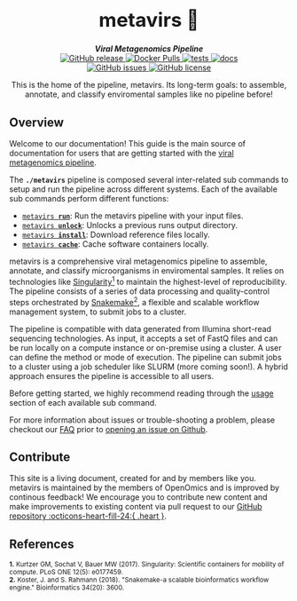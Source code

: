 <div align="center">

  <h1 style="font-size: 250%">metavirs 🔬</h1>

  <b><i>Viral Metagenomics Pipeline</i></b><br> 
  <a href="https://github.com/OpenOmics/metavirs/releases">
    <img alt="GitHub release" src="https://img.shields.io/github/v/release/OpenOmics/metavirs?color=blue&include_prereleases">
  </a>
  <a href="https://hub.docker.com/repository/docker/skchronicles/metavirs">
    <img alt="Docker Pulls" src="https://img.shields.io/docker/pulls/skchronicles/metavirs">
  </a>
  <a href="https://github.com/OpenOmics/metavirs/actions/workflows/main.yaml">
    <img alt="tests" src="https://github.com/OpenOmics/metavirs/workflows/tests/badge.svg">
  </a>
  <a href="https://github.com/OpenOmics/metavirs/actions/workflows/docs.yml">
    <img alt="docs" src="https://github.com/OpenOmics/metavirs/workflows/docs/badge.svg">
  </a><br>
  <a href="https://github.com/OpenOmics/metavirs/issues">
    <img alt="GitHub issues" src="https://img.shields.io/github/issues/OpenOmics/metavirs?color=brightgreen">
  </a>
  <a href="https://github.com/OpenOmics/metavirs/blob/main/LICENSE">
    <img alt="GitHub license" src="https://img.shields.io/github/license/OpenOmics/metavirs">
  </a>

  <p>
    This is the home of the pipeline, metavirs. Its long-term goals: to assemble, annotate, and classify enviromental samples like no pipeline before!
  </p>

</div>  


## Overview
Welcome to our documentation! This guide is the main source of documentation for users that are getting started with the [viral metagenomics pipeline](https://github.com/OpenOmics/metavirs/). 

The **`./metavirs`** pipeline is composed several inter-related sub commands to setup and run the pipeline across different systems. Each of the available sub commands perform different functions: 

 * [<code>metavirs <b>run</b></code>](usage/run.md): Run the metavirs pipeline with your input files.
 * [<code>metavirs <b>unlock</b></code>](usage/unlock.md): Unlocks a previous runs output directory.
 * [<code>metavirs <b>install</b></code>](usage/install.md): Download reference files locally.
 * [<code>metavirs <b>cache</b></code>](usage/cache.md): Cache software containers locally.

metavirs is a comprehensive viral metagenomics pipeline to assemble, annotate, and classify microorganisms in enviromental samples. It relies on technologies like [Singularity<sup>1</sup>](https://singularity.lbl.gov/) to maintain the highest-level of reproducibility. The pipeline consists of a series of data processing and quality-control steps orchestrated by [Snakemake<sup>2</sup>](https://snakemake.readthedocs.io/en/stable/), a flexible and scalable workflow management system, to submit jobs to a cluster.

The pipeline is compatible with data generated from Illumina short-read sequencing technologies. As input, it accepts a set of FastQ files and can be run locally on a compute instance or on-premise using a cluster. A user can define the method or mode of execution. The pipeline can submit jobs to a cluster using a job scheduler like SLURM (more coming soon!). A hybrid approach ensures the pipeline is accessible to all users.

Before getting started, we highly recommend reading through the [usage](usage/run.md) section of each available sub command.

For more information about issues or trouble-shooting a problem, please checkout our [FAQ](faq/questions.md) prior to [opening an issue on Github](https://github.com/OpenOmics/metavirs/issues).

## Contribute 

This site is a living document, created for and by members like you. metavirs is maintained by the members of OpenOmics and is improved by continous feedback! We encourage you to contribute new content and make improvements to existing content via pull request to our [GitHub repository :octicons-heart-fill-24:{ .heart }](https://github.com/OpenOmics/metavirs).


## References
<sup>**1.**  Kurtzer GM, Sochat V, Bauer MW (2017). Singularity: Scientific containers for mobility of compute. PLoS ONE 12(5): e0177459.</sup>  
<sup>**2.**  Koster, J. and S. Rahmann (2018). "Snakemake-a scalable bioinformatics workflow engine." Bioinformatics 34(20): 3600.</sup>  
